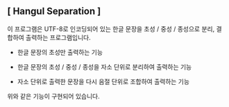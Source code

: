 [ Hangul Separation ]
---------------------

이 프로그램은 UTF-8로 인코딩되어 있는 한글 문장을 초성 / 중성 / 종성으로 분리, 결합하여 출력하는 프로그램입니다.

   - 한글 문장의 초성만 출력하는 기능

   - 한글 문장의 초성 / 중성 / 종성을 자소 단위로 분리하여 출력하는 기능

   - 자소 단위로 출력한 문장을 다시 음절 단위로 조합하여 출력하는 기능

위와 같은 기능이 구현되어 있습니다.
